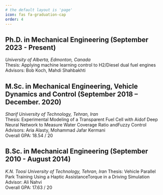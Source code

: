 ```yaml
---
# the default layout is 'page'
icon: fas fa-graduation-cap
order: 4
---
```



## Ph.D. in Mechanical Engineering (September 2023 - Present)
*University of Alberta, Edmonton, Canada*  
Thesis: Applying machine learning control to H2/Diesel dual fuel engines   
Advisors: Bob Koch, Mahdi Shahbakhti  

## M.Sc. in Mechanical Engineering, Vehicle Dynamics and Control (September 2018 – December. 2020)
*Sharif University of Technology, Tehran, Iran*  
Thesis: Experimental Modeling of a Transparent Fuel Cell with Aidof Deep Neural Network to Measure Water Coverage Ratio andFuzzy Control 
Advisors: Aria Alasty, Mohammad Jafar Kermani   
Overall GPA: 18.54 / 20  

## B.Sc. in Mechanical Engineering (September 2010 - August 2014)
*K.N. Toosi University of Technology, Tehran, Iran* 
Thesis: Vehicle Parallel Park Training Using a Haptic AssistanceTorque in a Driving Simulation  
Advisor: Ali Nahvi  
Overall GPA: 17.63 / 20



